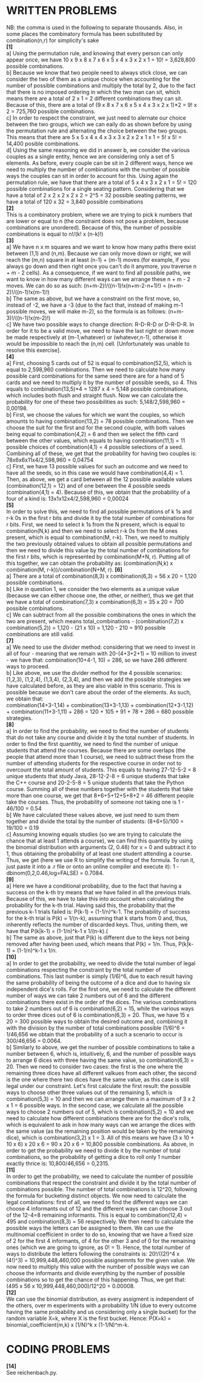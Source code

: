 # WRITTEN PROBLEMS
NB: the comma is used in the following to separate thousands. Also, in some places the combinatory formula has been substituted by combination(n,r) for simplicity's sake <br />
**[1]** <br />
  a] Using the permutation rule, and knowing that every person can only appear once, we have 10 x 9 x 8 x 7 x 6 x 5 x 4 x 3 x 2 x 1 = 10! = 3,628,800 possible combinations. <br />
  b] Because we know that two people need to always stick close, we can consider the two of them as a unique choice when accounting for the number of possible combinations and multiply the total by 2, due to the fact that there is no imposed ordering in which the two man can sit, which means there are a total of 2 x 1 = 2 different combinations they can sit. Because of this, there are a total of (9 x 8 x 7 x 6 x 5 x 4 x 3 x 2 x 1)*2 = 9! x 2 = 725,760 possible combinations. <br />
  c] In order to respect the constraint, we just need to alernate our choice between the two groups, which we can eaily do as shown before by using the permutation rule and alternating the choice between the two groups. This means that there are 5 x 5 x 4 x 4 x 3 x 3 x 2 x 2 x 1 x 1 = 5! x 5! = 14,400 posible combinations. <br />
  d] Using the same reasoning we did in answer b, we consider the various couples as a single entity, hence we are considering only a set of 5 elements. As before, every couple can be sit in 2 different ways, hence we need to multiply the number of combinations with the number of possible ways the couples can sit in order to account for this. Using again the permutation rule, we have that there are a total of 5 x 4 x 3 x 2 x 1 = 5! = 120 possible combinations for a single seating pattern. Considering that we have a total of 2 x 2 x 2 x 2 x 2 = 2^5 = 32 possible seating patterns, we have a total of 120 x 32 = 3,840 possible combinations  <br />
**[2]** <br />
  This is a combinatory problem, where we are trying to pick k numbers that are lower or equal to n (the constraint does not pose a problem, because combinations are unordered). Because of this, the number of possible combinations is equal to n!/(k! x (n-k)!) <br />
**[3]** <br />
  a] We have n x m squares and we want to know how many paths there exist between (1,1) and (n,m). Because we can only move down or right, we will reach the (m,n) square in at least (n-1) + (m-1) moves (for example, if you always go down and then right once you can't do it anymore, you traverse n + m - 2 cells). As a consequence, if we want to find all possible paths, we want to know in how many different ways can we arrange these n + m - 2 moves. We can do so as such: (n+m-2)!/((n-1)!x(n+m-2-n+1)!) = (n+m-2)!/((n-1)!x(m-1)!) <br />
  b] The same as above, but we have a constraint on the first move, so, instead of -2, we have a -3 (due to the fact that, instead of making m-1 possible moves, we will make m-2), so the formula is as follows: (n+m-3)!/((n-1)!x(m-2)!) <br />
  c]  We have two possible ways to change direction: R-D-R-D or D-R-D-R. In order for it to be a valid move, we need to have the last right or down move be made respectively at (m-1,whatever) or (whatever,n-1), otherwise it would be impossible to reach the (n,m) cell. [Unfortunately was unable to resolve this exercise]. <br />
**[4]** <br />
  a] First, choosing 5 cards out of 52 is equal to combination(52,5), which is equal to 2,598,960 combinations. Then we need to calculate how many possible card combinations for the same seed there are for a hand of 5 cards and we need to multiply it by the number of possible seeds, so 4. This equals to combination(13,5)*4 = 1287 x 4 = 5,148 possible combinations, which includes both flush and straight flush. Now we can calculate the probability for one of these two possibilities as such: 5,148/2,598,960 = 0,00198. <br />
  b] First, we choose the values for which we want the couples, so which amounts to having combination(13,2) = 78 possible combinations. Then we choose the suit for the first and for the second couple, with both values being equal to combination(4,2) = 6 and then we select the fifth card between the other values, which equals to having combination(11,1) = 11 possible choices of combination(4,1) = 4 possible selections of a seed. Combining all of these, we get that the probability for having two couples is: 78x6x6x11x4/2,598,960 = 0,04754  <br />
  c] First, we have 13 possible values for such an outcome and we need to have all the seeds, so in this case we would have combination(4,4) = 1. Then, as above, we get a card between all the 12 possible available values (combination(12,1) = 12) and of one between the 4 possible seeds (combination(4,1) = 4). Because of this, we obtain that the probability of a four of a kind is: 13x1x12x4/2,598,960 = 0,00024<br />
**[5]** <br />
  In order to solve this, we need to find all possible permutations of k 1s and r-k 0s in the first r bits and divide it by the total number of combinations for r bits. First, we need to select k 1s from the N present, which is equal to combination(N,k) and then we need to select r-k 0s from the M ones present, which is equal to combination(M, r-k). Then, we need to multiply the two previously obtained values to obtain all possible permutations and then we need to divide this value by the total number of combinations for the first r bits, which is represented by combination(M+N, r). Putting all of this together, we can obtain the probability as: (combination(N,k) x combination(M, r-k))/combination(N+M, r).
**[6]** <br />
  a] There are a total of combination(8,3) x combination(6,3) = 56 x 20 = 1,120 possible combinations. <br />
  b] Like in question 1, we consider the two elements as a unique value (because we can either choose one, the other, or neither), thus we get that we have a total of combination(7,3) x combination(6,3) = 35 x 20 = 700 possible combinations. <br />
  c] We can subtract from all the possible combinations the ones in which the two are present, which means total_combinations - (combination(7,2) x combination(5,2)) = 1,120 - (21 x 10) = 1,120 - 210 = 910 possible combinations are still valid. <br />
**[7]** <br />
  a] We need to use the divider method: considering that we need to invest in all of four - meaning that we remain with 20-(4+3+2+1) = 10 million to invest - we have that: combination(10+4-1, 10) = 286, so we have 286 different ways to proceed. <br />
  b] Like above, we use the divider method for the 4 possible scenarios: (1,2,3), (1,2,4), (1,3,4), (2,3,4), and then we add the possible strategies we have calculated before, as they are also viable in this scenario. This is possible because we don't care about the order of the elements. As such, we obtain that:<br />
  combination(14+3-1,14) + combination(13+3-1,13) + combination(12+3-1,12) + combination(11+3-1,11) + 286 = 120 + 105 + 91 + 78 + 286 = 680 possible strategies. <br />
**[8]** <br />
  a] In order to find the probability, we need to find the number of students that do not take any course and divide it by the total number of students. In order to find the first quantitiy, we need to find the number of unique students that attend the courses. Because there are some overlaps (the people that attend more than 1 course), we need to subtract these from the number of attending students for the respective course in order not to overcount the total amount of students. This equals to having 27-12-5-2 = 8 unique students that study Java, 28-12-2-8 = 6 unique students that take the C++ course and 20-2-5-8 = 5 unique students that take the Python course. Summing all of these numbers together with the students that take more than one course, we get that 8+6+5+12+5+8+2 = 46 different people take the courses. Thus, the probability of someone not taking one is 1 - 46/100 = 0.54 <br />
  b] We have calculated these values above, we just need to sum them together and divide the total by the number of students: (8+6+5)/100 = 19/100 = 0.19 <br />
  c] Assuming knowing equals studies (so we are trying to calculate the chance that at least 1 attends a course), we can find this quantitiy by using the binomial distribution with arguments (2, 0.46) for x = 0 and subtract it to 1, thus obtaining the probability of at least one student attending a course. Thus, we get (here we use R to simplify the writing of the formula. To run it, just paste it into a .r file or onto an online compiler and execute it): 1 - dbinom(0,2,0.46,log=FALSE) = 0.7084. <br />
**[9]** <br />
  a] Here we have a conditional probability, due to the fact that having a success on the k-th try means that we have failed in all the previous trials. Because of this, we have to take this into account when calculating the probability for the k-th trial. Having said this, the probability that the previous k-1 trials failed is: P(k-1) = (1-1/n)^k-1. The probability of success for the k-th trial is P(k) = 1/(n-k), assuming that k starts from 0 and, thus, inherently reflects the number of discarded keys. Thus, uniting them, we have that P(k|k-1) = (1-1/n)^k-1 x 1/(n-k).(<br />
  b] The same as above, just that P(k) is different due to the keys not being removed after having been used, which means that P(k) = 1/n. Thus, P(k|k-1) = (1-1/n)^k-1 x 1/n. <br />
**[10]** <br />
  a] In order to get the probability, we need to divide the total number of legal combinations respecting the constraint by the total number of combinations. This last number is simply (1/6)^6, due to each result having the same probability of being the outcome of a dice and due to having six independent dice's rolls. For the first one, we need to calculate the different number of ways we can take 2 numbers out of 6 and the different combinations there exist in the order of the dices. The various combinations to take 2 numbers out of 6 is combination(6,2) = 15, while the various ways to order three dices out of 6 is combination(6,3) = 20. Thus, we have 15 x 20 = 300 possible ways to obtain the desired outcome and, combining it with the division by the number of total combinations possible (1/6)^6 = 1/46,656 we obtain that the probability of a such a scenario to occur is 300/46,656 = 0.0064. <br />
  b] Similarly to above, we get the number of possible combinations to take a number between 6, which is, intuitively, 6, and the number of possible ways to arrange 6 dices with three having the same value, so combination(6,3) = 20. Then we need to consider two cases: the first is the one where the remaining three dices have all different valkues from each other, the second is the one where there two dices have the same value, as this case is still legal under our constraint. Let's first calculate the first result: the possible ways to choose other three values out of the remaining 5, which is combination(5,3) = 10 and then we can arrange them in a maximum of 3 x 2 x 1 = 6 possible ways. In the second case, we calculate all the possible ways to choose 2 numbers out of 5, which is combination(5,2) = 10 and we need to calculate how different combinations there are for the dice's rolls, which is equivalent to ask in how many ways can we arrange the dices with the same value (as the remaining position would be taken by the remaining dice), which is combination(3,2) x 1 = 3. All of this means we have (3 x 10 + 10 x 6) x 20 x 6 = 90 x 20 x 6 = 10,800 possible combinations. As above, in order to get the probability we need to divide it by the number of total combinations, so the probability of getting a dice to roll only 1 number exactly thrice is: 10,800/46,656 = 0,2315.   <br />
**[11]** <br />
In order to get the probability, we need to calculate the number of possible combinations that respect the constraint and divide it by the total number of combinations possible. The number of total combinations is 12^20, following the formula for bucketing distinct objects. We now need to calculate the legal combinations: first of all, we need to find the different ways we can choose 4 informants out of 12 and the different ways we can choose 3 out of the 12-4=8 remaining informants. This is equal to combination(12,4) = 495 and combination(8,3) = 56 respectively. We then need to calculate the possible ways the letters can be assigned to them. We can use the multinomial coefficient in order to do so, knowing that we have a fixed size of 2 for the first 4 informants, of 4 for the other 3 and of 0 for the remaining ones (which we are going to ignore, as 0! = 1). Hence, the total number of ways to distribute the letters following the constraints is: 20!/((2!)^4 x (4!)^3) = 10,999,448,460,000 possible assignemnts for the given value. We now need to multiply this value with the number of possible ways we can choose the informants and divide everything by the number of possible combinations so to get the chance of this happening. Thus, we get that: <br />
(495 x 56 x 10,999,448,460,000)/12^20 = 0.00008. <br />
**[12]** <br />
We can use the binomial distribution, as every assigment is independent of the others, over m experiments with a probability 1/N (due to every outcome having the same probability and us considering only a single bucket) for the random variable X=k, where X is the first bucket. Hence: P(X=k) = binomial_coefficient(m,k) x (1/N)^k x (1-1/N)^m-k.<br />
# CODING PROBLEMS
**[14]** <br />
See reichenbach.py.
